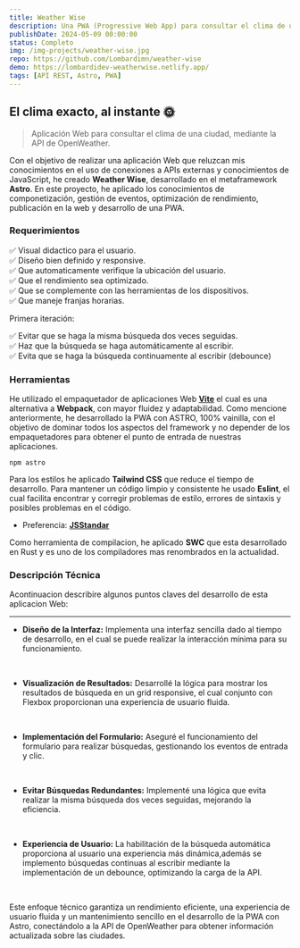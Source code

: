 ```yaml
---
title: Weather Wise
description: Una PWA (Progressive Web App) para consultar el clima de una ciudad, mediante la API de OpenWeather.
publishDate: 2024-05-09 00:00:00
status: Completo
img: /img-projects/weather-wise.jpg
repo: https://github.com/Lombardimn/weather-wise
demo: https://lombardidev-weatherwise.netlify.app/
tags: [API REST, Astro, PWA]
---
```


## El clima exacto, al instante 🌞

> Aplicación Web para consultar el clima de una ciudad, mediante la API de OpenWeather.

Con el objetivo de realizar una aplicación Web que reluzcan mis conocimientos en el uso de conexiones a APIs externas y conocimientos de JavaScript, he creado **Weather Wise**, desarrollado en el metaframework **Astro**. En este proyecto, he aplicado los conocimientos de componetización, gestión de eventos, optimización de rendimiento, publicación en la web y desarrollo de una PWA.

### Requerimientos

✅ Visual didactico para el usuario.<br>
✅ Diseño bien definido y responsive.<br>
✅ Que automaticamente verifique la ubicación del usuario.<br>
✅ Que el rendimiento sea optimizado.<br>
✅ Que se complemente con las herramientas de los dispositivos.<br>
✅ Que maneje franjas horarias.<br>

Primera iteración:

✅ Evitar que se haga la misma búsqueda dos veces seguidas.<br>
✅ Haz que la búsqueda se haga automáticamente al escribir.<br>
✅ Evita que se haga la búsqueda continuamente al escribir (debounce)<br>

### Herramientas

He utilizado el empaquetador de aplicaciones Web <a href='https://vitejs.dev/' target="_blank" rel="noopener noreferrer">**Vite**</a> el cual es una alternativa a <span style='color: var(--accent-regular)'>**Webpack**</span>, con mayor fluidez y adaptabilidad. Como mencione anteriormente, he desarrollado la PWA con ASTRO, 100% vainilla, con el objetivo de dominar todos los aspectos del framework y no depender de los empaquetadores para obtener el punto de entrada de nuestras aplicaciones.

``` node
npm astro
```

Para los estilos he aplicado <span style='color: var(--accent-regular)'>**Tailwind CSS**</span> que reduce el tiempo de desarrollo. Para mantener un código limpio y consistente he usado <span style='color: var(--accent-regular)'>**Eslint**</span>, el cual facilita encontrar y corregir problemas de estilo, errores de sintaxis y posibles problemas en el código.

* Preferencia: <a href='https://standardjs.com/' target="_blank" rel="noopener noreferrer">**JSStandar**</a>

Como herramienta de compilacion, he aplicado **SWC** que esta desarrollado en Rust y es uno de los compiladores mas renombrados en la actualidad.

### Descripción Técnica

Acontinuacion describire algunos puntos claves del desarrollo de esta aplicacion Web:
***

* **Diseño de la Interfaz:**  Implementa una interfaz sencilla dado al tiempo de desarrollo, en el cual se puede realizar la interacción mínima para su funcionamiento.
<br>

* **Visualización de Resultados:** Desarrollé la lógica para mostrar los resultados de búsqueda en un grid responsive, el cual conjunto con Flexbox proporcionan una experiencia de usuario fluida.
<br>

* **Implementación del Formulario:** Aseguré el funcionamiento del formulario para realizar búsquedas, gestionando los eventos de entrada y clic.
<br>

* **Evitar Búsquedas Redundantes:** Implementé una lógica que evita realizar la misma búsqueda dos veces seguidas, mejorando la eficiencia.
<br>

* **Experiencia de Usuario:** La habilitación de la búsqueda automática proporciona al usuario una experiencia más dinámica,además se implemento búsquedas continuas al escribir mediante la implementación de un debounce, optimizando la carga de la API.
<br>

Este enfoque técnico garantiza un rendimiento eficiente, una experiencia de usuario fluida y un mantenimiento sencillo en el desarrollo de la PWA con Astro, conectándolo a la API de OpenWeather para obtener información actualizada sobre las ciudades.
